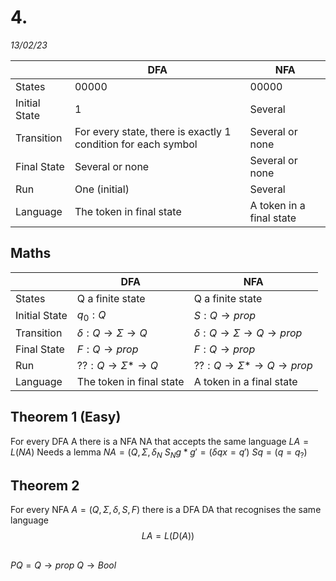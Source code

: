 # 4. 
_13/02/23_


|               | DFA                                                           | NFA                      |
| ------------- | ------------------------------------------------------------- | ------------------------ |
| States        | 00000                                                         | 00000                    |
| Initial State | 1                                                             | Several                  |
| Transition    | For every state, there is exactly 1 condition for each symbol | Several or none          |
| Final State   | Several or none                                               | Several or none          |
| Run           | One (initial)                                                 | Several                  |
| Language      | The token in final state                                      | A token in a final state |

## Maths
|               | DFA                      | NFA                      |
| ------------- | ------------------------ | ------------------------ |
| States        | Q a finite state         | Q a finite state         |
| Initial State | $q_0:Q$                  | $S : Q\to prop$          |
| Transition    | $δ:Q\to\Sigma\to Q$      | $δ:Q\to\Sigma\to Q \to prop$ |
| Final State   | $F:Q\to prop$            | $F:Q\to prop$            |
| Run           | $??:Q\to\Sigma*\to Q$            | $??:Q\to\Sigma*\to Q \to prop$                  |
| Language      | The token in final state | A token in a final state |


## Theorem 1 (Easy)

For every DFA A there is a NFA  NA that accepts the same language
$LA=L(NA)$
Needs a lemma
$NA = (Q,\Sigma,δ_N$
$S_N g * g' = (δqx=q')$
$S q = (q=q_?)$

## Theorem 2
For every NFA $A=(Q,\Sigma,δ,S,F)$ there is a DFA DA that recognises the same language
$$LA=L(D(A))$$

## 
$PQ=Q\to prop ~ Q\to Bool$
